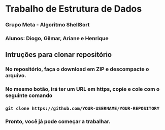 # Trabalho de Estrutura de Dados
### Grupo Meta - Algoritmo ShellSort
### Alunos: Diogo, Gilmar, Ariane e Henrique
## Intruções para clonar repositório
### No repositório, faça o download em ZIP e descompacte o arquivo.
### No mesmo botão, irá ter um URL em https, copie e cole com o seguinte comando
### ```git clone https://github.com/YOUR-USERNAME/YOUR-REPOSITORY```
### Pronto, você já pode começar a trabalhar.
